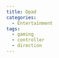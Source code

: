 ```yaml
---
title: Dpad
categories:
  - Entertainment
tags:
  - gaming
  - controller
  - direction
---
```

